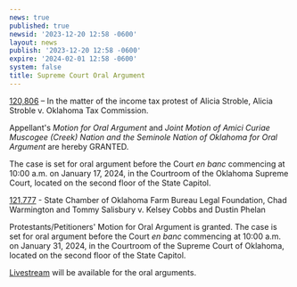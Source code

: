 ```yaml
---
news: true
published: true
newsid: '2023-12-20 12:58 -0600'
layout: news
publish: '2023-12-20 12:58 -0600'
expire: '2024-02-01 12:58 -0600'
system: false
title: Supreme Court Oral Argument
---
```


[120,806](https://www.oscn.net/dockets/GetCaseInformation.aspx?db=appellate&number=120806) – In the matter of the income tax protest of Alicia Stroble, Alicia Stroble v. Oklahoma Tax Commission.

Appellant's <em>Motion for Oral Argument</em> and <em>Joint Motion of Amici Curiae Muscogee (Creek) Nation and the Seminole Nation of Oklahoma for Oral Argument</em> are hereby GRANTED.

The case is set for oral argument before the Court <em>en banc</em> commencing at 10:00 a.m. on January 17, 2024, in the Courtroom of the Oklahoma Supreme Court, located on the second floor of the State Capitol.

[121,777](https://www.oscn.net/dockets/GetCaseInformation.aspx?db=appellate&number=121777) - State Chamber of Oklahoma Farm Bureau Legal Foundation, Chad Warmington and Tommy Salisbury v. Kelsey Cobbs and Dustin Phelan

Protestants/Petitioners' Motion for Oral Argument is granted. The case is set for oral argument before the Court <em>en banc</em> commencing at 10:00 a.m. on January 31, 2024, in the Courtroom of the Supreme Court of Oklahoma, located on the second floor of the State Capitol.

[Livestream](https://youtube.com/live/3HUe54jWA-E?feature=shareIngest) will be available for the oral arguments.

